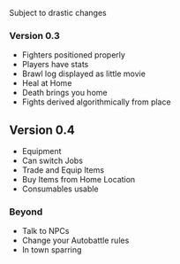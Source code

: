Subject to drastic changes

### Version 0.3
- Fighters positioned properly
- Players have stats
- Brawl log displayed as little movie
- Heal at Home
- Death brings you home
- Fights derived algorithmically from place

## Version 0.4
- Equipment
- Can switch Jobs
- Trade and Equip Items
- Buy Items from Home Location
- Consumables usable

### Beyond
- Talk to NPCs
- Change your Autobattle rules
- In town sparring
